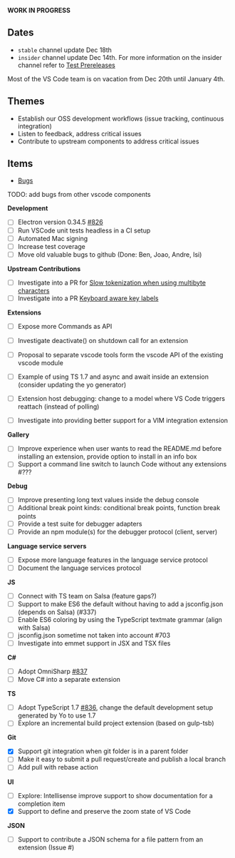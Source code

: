 **WORK IN PROGRESS**

## Dates
- `stable` channel update Dec 18th
- `insider` channel update Dec 14th. For more information on the insider channel refer to [Test Prereleases](https://code.visualstudio.com/Docs/supporting/FAQ#_how-can-i-test-prerelease-versions-of-vs-code)

Most of the VS Code team is on vacation from Dec 20th until January 4th.

## Themes
- Establish our OSS development workflows (issue tracking, continuous integration)
- Listen to feedback, address critical issues
- Contribute to upstream components to address critical issues

## Items
- [Bugs](https://github.com/Microsoft/vscode/issues?utf8=%E2%9C%93&q=is%3Aopen+is%3Aissue+label%3Abug+milestone%3A%22Dec+2015%22+-label%3Aupstream+)

TODO: add bugs from other vscode components

**Development**
- [ ] Electron version 0.34.5 [#826](../issues/826)
- [ ] Run VSCode unit tests headless in a CI setup
- [ ] Automated Mac signing
- [ ] Increase test coverage
- [ ] Move old valuable bugs to github (Done: Ben, Joao, Andre, Isi)

**Upstream Contributions**
- [ ] Investigate into a PR for [Slow tokenization when using multibyte characters](https://github.com/atom/node-oniguruma/issues/45)
- [ ] Investigate into a PR [Keyboard aware key labels](https://github.com/atom/electron/issues/3631)

**Extensions**
- [ ] Expose more Commands as API
- [ ] Investigate deactivate() on shutdown call for an extension
- [ ] Proposal to separate vscode tools form the vscode API of the existing vscode module
- [ ] Example of using TS 1.7 and async and await inside an extension (consider updating the yo generator)
- [ ] Extension host debugging: change to a model where VS Code triggers reattach (instead of polling)
- [ ] Investigate into providing better support for a VIM integration extension


**Gallery**
- [ ] Improve experience when user wants to read the README.md before installing an extension, provide option to install in an info box
- [ ] Support a command line switch to launch Code without any extensions #???

**Debug**
- [ ] Improve presenting long text values inside the debug console
- [ ] Additional break point kinds: conditional break points, function break points
- [ ] Provide a test suite for debugger adapters
- [ ] Provide an npm module(s) for the debugger protocol (client, server)

**Language service servers**
- [ ] Expose more language features in the language service protocol
- [ ] Document the language services protocol

**JS**
- [ ] Connect with TS team on Salsa (feature gaps?)
- [ ] Support to make ES6 the default without having to add a jsconfig.json (depends on Salsa) (#337)
- [ ] Enable ES6 coloring by using the TypeScript textmate grammar (align with Salsa)
- [ ] jsconfig.json sometime not taken into account #703
- [ ] Investigate into emmet support in JSX and TSX files

**C#**
- [ ] Adopt OmniSharp [#837](../issues/837)
- [ ] Move C# into a separate extension

**TS**
- [ ] Adopt TypeScript 1.7 [#836](../issues/836), change the default development setup generated by Yo to use 1.7
- [ ] Explore an incremental build project extension (based on gulp-tsb)

**Git**
- [x] Support git integration when git folder is in a parent folder
- [ ] Make it easy to submit a pull request/create and publish a local branch
- [ ] Add pull with rebase action

**UI**
- [ ] Explore: Intellisense improve support to show documentation for a  completion item
- [x] Support to define and preserve the zoom state of VS Code

**JSON**
- [ ] Support to contribute a JSON schema for a file pattern from an extension (Issue #)